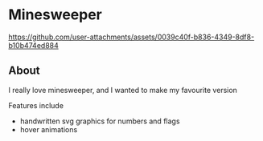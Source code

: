 # Minesweeper

https://github.com/user-attachments/assets/0039c40f-b836-4349-8df8-b10b474ed884

## About

I really love minesweeper, and I wanted to make my favourite version

Features include

- handwritten svg graphics for numbers and flags
- hover animations
